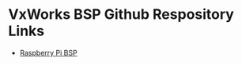 # VxWorks BSP Github Respository Links
  * [Raspberry Pi BSP](https://github.com/Wind-River/vxw7-bsp-raspberry-pi)
  
